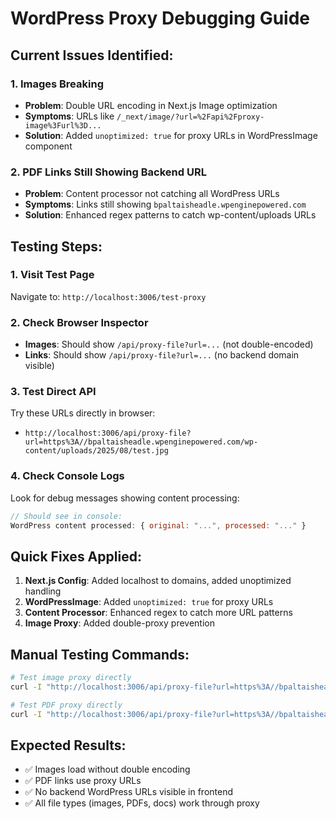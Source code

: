 # WordPress Proxy Debugging Guide

## Current Issues Identified:

### 1. **Images Breaking** 
- **Problem**: Double URL encoding in Next.js Image optimization
- **Symptoms**: URLs like `/_next/image/?url=%2Fapi%2Fproxy-image%3Furl%3D...`
- **Solution**: Added `unoptimized: true` for proxy URLs in WordPressImage component

### 2. **PDF Links Still Showing Backend URL**
- **Problem**: Content processor not catching all WordPress URLs
- **Symptoms**: Links still showing `bpaltaisheadle.wpenginepowered.com`
- **Solution**: Enhanced regex patterns to catch wp-content/uploads URLs

## Testing Steps:

### 1. Visit Test Page
Navigate to: `http://localhost:3006/test-proxy`

### 2. Check Browser Inspector
- **Images**: Should show `/api/proxy-file?url=...` (not double-encoded)
- **Links**: Should show `/api/proxy-file?url=...` (no backend domain visible)

### 3. Test Direct API
Try these URLs directly in browser:
- `http://localhost:3006/api/proxy-file?url=https%3A//bpaltaisheadle.wpenginepowered.com/wp-content/uploads/2025/08/test.jpg`

### 4. Check Console Logs
Look for debug messages showing content processing:
```javascript
// Should see in console:
WordPress content processed: { original: "...", processed: "..." }
```

## Quick Fixes Applied:

1. **Next.js Config**: Added localhost to domains, added unoptimized handling
2. **WordPressImage**: Added `unoptimized: true` for proxy URLs
3. **Content Processor**: Enhanced regex to catch more URL patterns
4. **Image Proxy**: Added double-proxy prevention

## Manual Testing Commands:

```bash
# Test image proxy directly
curl -I "http://localhost:3006/api/proxy-file?url=https%3A//bpaltaisheadle.wpenginepowered.com/wp-content/uploads/2025/08/test.jpg"

# Test PDF proxy directly  
curl -I "http://localhost:3006/api/proxy-file?url=https%3A//bpaltaisheadle.wpenginepowered.com/wp-content/uploads/2025/09/test.pdf"
```

## Expected Results:
- ✅ Images load without double encoding
- ✅ PDF links use proxy URLs 
- ✅ No backend WordPress URLs visible in frontend
- ✅ All file types (images, PDFs, docs) work through proxy